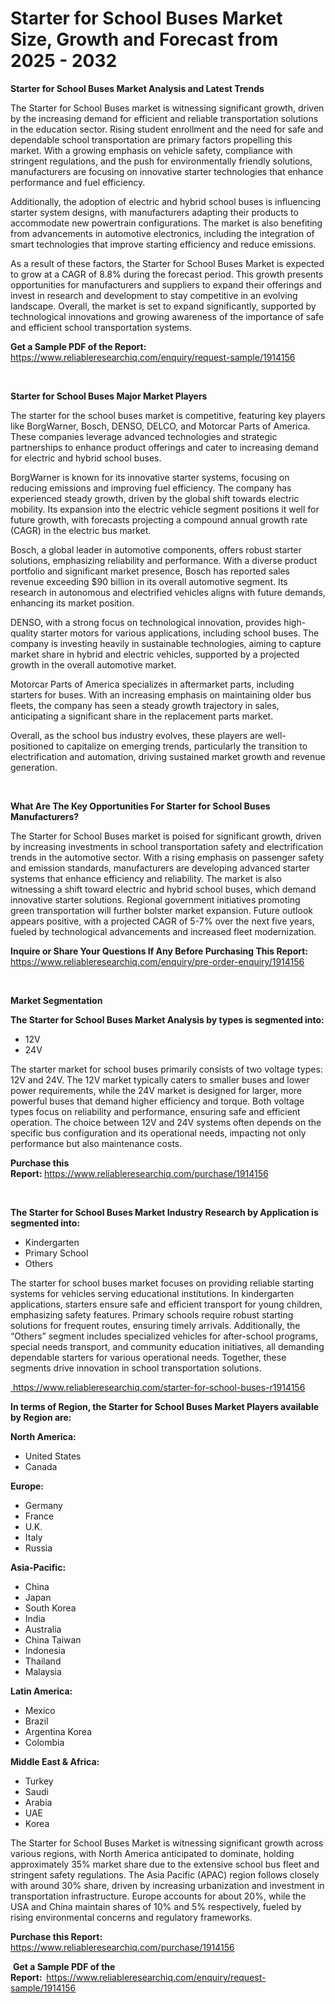 <p><h1>Starter for School Buses Market Size, Growth and Forecast from 2025 - 2032</h1></p><p><strong>Starter for School Buses Market Analysis and Latest Trends</strong></p>
<p><p>The Starter for School Buses market is witnessing significant growth, driven by the increasing demand for efficient and reliable transportation solutions in the education sector. Rising student enrollment and the need for safe and dependable school transportation are primary factors propelling this market. With a growing emphasis on vehicle safety, compliance with stringent regulations, and the push for environmentally friendly solutions, manufacturers are focusing on innovative starter technologies that enhance performance and fuel efficiency.</p><p>Additionally, the adoption of electric and hybrid school buses is influencing starter system designs, with manufacturers adapting their products to accommodate new powertrain configurations. The market is also benefiting from advancements in automotive electronics, including the integration of smart technologies that improve starting efficiency and reduce emissions.</p><p>As a result of these factors, the Starter for School Buses Market is expected to grow at a CAGR of 8.8% during the forecast period. This growth presents opportunities for manufacturers and suppliers to expand their offerings and invest in research and development to stay competitive in an evolving landscape. Overall, the market is set to expand significantly, supported by technological innovations and growing awareness of the importance of safe and efficient school transportation systems.</p></p>
<p><strong>Get a Sample PDF of the Report:&nbsp;</strong> <a href="https://www.reliableresearchiq.com/enquiry/request-sample/1914156?utm_campaign=2843&utm_medium=2&utm_source=Github&utm_content=ia&utm_term=12042025&utm_id=starter-for-school-buses">https://www.reliableresearchiq.com/enquiry/request-sample/1914156</a></p>
<p>&nbsp;</p>
<p><strong>Starter for School Buses Major Market Players</strong></p>
<p><p>The starter for the school buses market is competitive, featuring key players like BorgWarner, Bosch, DENSO, DELCO, and Motorcar Parts of America. These companies leverage advanced technologies and strategic partnerships to enhance product offerings and cater to increasing demand for electric and hybrid school buses.</p><p>BorgWarner is known for its innovative starter systems, focusing on reducing emissions and improving fuel efficiency. The company has experienced steady growth, driven by the global shift towards electric mobility. Its expansion into the electric vehicle segment positions it well for future growth, with forecasts projecting a compound annual growth rate (CAGR) in the electric bus market.</p><p>Bosch, a global leader in automotive components, offers robust starter solutions, emphasizing reliability and performance. With a diverse product portfolio and significant market presence, Bosch has reported sales revenue exceeding $90 billion in its overall automotive segment. Its research in autonomous and electrified vehicles aligns with future demands, enhancing its market position.</p><p>DENSO, with a strong focus on technological innovation, provides high-quality starter motors for various applications, including school buses. The company is investing heavily in sustainable technologies, aiming to capture market share in hybrid and electric vehicles, supported by a projected growth in the overall automotive market.</p><p>Motorcar Parts of America specializes in aftermarket parts, including starters for buses. With an increasing emphasis on maintaining older bus fleets, the company has seen a steady growth trajectory in sales, anticipating a significant share in the replacement parts market.</p><p>Overall, as the school bus industry evolves, these players are well-positioned to capitalize on emerging trends, particularly the transition to electrification and automation, driving sustained market growth and revenue generation.</p></p>
<p>&nbsp;</p>
<p><strong>What Are The Key Opportunities For Starter for School Buses Manufacturers?</strong></p>
<p><p>The Starter for School Buses market is poised for significant growth, driven by increasing investments in school transportation safety and electrification trends in the automotive sector. With a rising emphasis on passenger safety and emission standards, manufacturers are developing advanced starter systems that enhance efficiency and reliability. The market is also witnessing a shift toward electric and hybrid school buses, which demand innovative starter solutions. Regional government initiatives promoting green transportation will further bolster market expansion. Future outlook appears positive, with a projected CAGR of 5-7% over the next five years, fueled by technological advancements and increased fleet modernization.</p></p>
<p><strong>Inquire or Share Your Questions If Any Before Purchasing This Report:</strong> <a href="https://www.reliableresearchiq.com/enquiry/pre-order-enquiry/1914156?utm_campaign=2843&utm_medium=2&utm_source=Github&utm_content=ia&utm_term=12042025&utm_id=starter-for-school-buses">https://www.reliableresearchiq.com/enquiry/pre-order-enquiry/1914156</a></p>
<p>&nbsp;</p>
<p><strong>Market Segmentation</strong></p>
<p><strong>The Starter for School Buses Market Analysis by types is segmented into:</strong></p>
<p><ul><li>12V</li><li>24V</li></ul></p>
<p><p>The starter market for school buses primarily consists of two voltage types: 12V and 24V. The 12V market typically caters to smaller buses and lower power requirements, while the 24V market is designed for larger, more powerful buses that demand higher efficiency and torque. Both voltage types focus on reliability and performance, ensuring safe and efficient operation. The choice between 12V and 24V systems often depends on the specific bus configuration and its operational needs, impacting not only performance but also maintenance costs.</p></p>
<p><strong>Purchase this Report:&nbsp;</strong><a href="https://www.reliableresearchiq.com/purchase/1914156?utm_campaign=2843&utm_medium=2&utm_source=Github&utm_content=ia&utm_term=12042025&utm_id=starter-for-school-buses">https://www.reliableresearchiq.com/purchase/1914156</a></p>
<p>&nbsp;</p>
<p><strong>The Starter for School Buses Market Industry Research by Application is segmented into:</strong></p>
<p><ul><li>Kindergarten</li><li>Primary School</li><li>Others</li></ul></p>
<p><p>The starter for school buses market focuses on providing reliable starting systems for vehicles serving educational institutions. In kindergarten applications, starters ensure safe and efficient transport for young children, emphasizing safety features. Primary schools require robust starting solutions for frequent routes, ensuring timely arrivals. Additionally, the “Others” segment includes specialized vehicles for after-school programs, special needs transport, and community education initiatives, all demanding dependable starters for various operational needs. Together, these segments drive innovation in school transportation solutions.</p></p>
<p><a href="https://www.reliableresearchiq.com/starter-for-school-buses-r1914156?utm_campaign=2843&utm_medium=2&utm_source=Github&utm_content=ia&utm_term=12042025&utm_id=starter-for-school-buses">&nbsp;https://www.reliableresearchiq.com/starter-for-school-buses-r1914156</a></p>
<p><strong>In terms of Region, the Starter for School Buses Market Players available by Region are:</strong></p>
<p>
    <p> <strong> North America: </strong>
        <ul>
            <li>United States</li>
            <li>Canada</li>
        </ul>
        </p> 
    <p> <strong> Europe: </strong>
        <ul>
            <li>Germany</li>
            <li>France</li>
            <li>U.K.</li>
            <li>Italy</li>
            <li>Russia</li>
        </ul>
        </p> 
    <p> <strong> Asia-Pacific: </strong>
        <ul>
            <li>China</li>
            <li>Japan</li>
            <li>South Korea</li>
            <li>India</li>
            <li>Australia</li>
            <li>China Taiwan</li>
            <li>Indonesia</li>
            <li>Thailand</li>
            <li>Malaysia</li>
        </ul>
        </p> 
    <p> <strong> Latin America: </strong>
        <ul>
            <li>Mexico</li>
            <li>Brazil</li>
            <li>Argentina Korea</li>
            <li>Colombia</li>
        </ul>
        </p> 
    <p> <strong> Middle East & Africa: </strong>
        <ul>
            <li>Turkey</li>
            <li>Saudi</li>
            <li>Arabia</li>
            <li>UAE</li>
            <li>Korea</li>
        </ul>
    </p>
    </p>
<p><p>The Starter for School Buses Market is witnessing significant growth across various regions, with North America anticipated to dominate, holding approximately 35% market share due to the extensive school bus fleet and stringent safety regulations. The Asia Pacific (APAC) region follows closely with around 30% share, driven by increasing urbanization and investment in transportation infrastructure. Europe accounts for about 20%, while the USA and China maintain shares of 10% and 5% respectively, fueled by rising environmental concerns and regulatory frameworks.</p></p>
<p><strong>Purchase this Report: </strong><a href="https://www.reliableresearchiq.com/purchase/1914156?utm_campaign=2843&utm_medium=2&utm_source=Github&utm_content=ia&utm_term=12042025&utm_id=starter-for-school-buses">https://www.reliableresearchiq.com/purchase/1914156</a></p>
<p>&nbsp;<strong>Get a Sample PDF of the Report:&nbsp;&nbsp;</strong><a href="https://www.reliableresearchiq.com/enquiry/request-sample/1914156?utm_campaign=2843&utm_medium=2&utm_source=Github&utm_content=ia&utm_term=12042025&utm_id=starter-for-school-buses">https://www.reliableresearchiq.com/enquiry/request-sample/1914156</a></p>
<p><strong></strong></p>
<p><p></p><p></p><p></p></p>